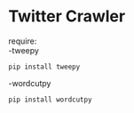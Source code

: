 # Twitter Crawler
require:<br>
-tweepy
```
pip install tweepy
```
-wordcutpy
```
pip install wordcutpy
```